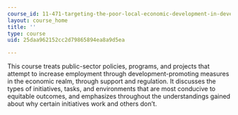 ```yaml
---
course_id: 11-471-targeting-the-poor-local-economic-development-in-developing-countries-spring-2010
layout: course_home
title: ''
type: course
uid: 25daa962152cc2d79865894ea8a9d5ea

---
```

This course treats public-sector policies, programs, and projects that attempt to increase employment through development-promoting measures in the economic realm, through support and regulation. It discusses the types of initiatives, tasks, and environments that are most conducive to equitable outcomes, and emphasizes throughout the understandings gained about why certain initiatives work and others don’t.
